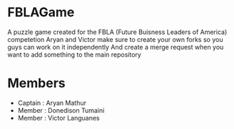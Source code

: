 # FBLAGame
A puzzle game created for the FBLA (Future Buisness Leaders of America) competetion
Aryan and Victor make sure to create your own forks so you guys can work on it independently
And create a merge request when you want to add something to the main repository

# Members
* Captain : Aryan Mathur
* Member : Donedison Tumaini
* Member : Victor Languanes
